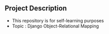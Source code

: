 ## Project Description
- This repository is for self-learning purposes
- Topic : Django Object-Relational Mapping

